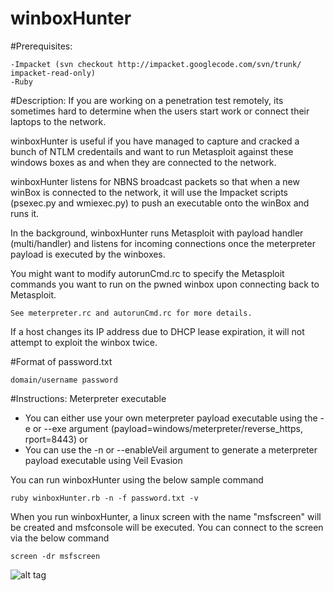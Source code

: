 winboxHunter
============
#Prerequisites:
```
-Impacket (svn checkout http://impacket.googlecode.com/svn/trunk/ impacket-read-only)
-Ruby
```

#Description:
If you are working on a penetration test remotely, its sometimes hard to determine when the users start work or connect their laptops to the network.

winboxHunter is useful if you have managed to capture and cracked a bunch of NTLM credentails and want to run Metasploit against these windows boxes as and when they are connected to the network.

winboxHunter listens for NBNS broadcast packets so that when a new winBox is connected to the network, it will use the Impacket scripts (psexec.py and wmiexec.py) to push an executable onto the winBox and runs it.

In the background, winboxHunter runs Metasploit with payload handler (multi/handler) and listens for incoming connections once the meterpreter payload is executed by the winboxes. 

You might want to modify autorunCmd.rc to specify the Metasploit commands you want to run on the pwned winbox upon connecting back to Metasploit.


```
See meterpreter.rc and autorunCmd.rc for more details.
```
If a host changes its IP address due to DHCP lease expiration, it will not attempt to exploit the winbox twice.


#Format of password.txt
```
domain/username password
```

#Instructions:
Meterpreter executable 
- You can either use your own meterpreter payload executable  using the -e or --exe argument (payload=windows/meterpreter/reverse_https, rport=8443) or
- You can use the -n or --enableVeil argument to generate a meterpreter payload executable using Veil Evasion

You can run winboxHunter using the below sample command
```
ruby winboxHunter.rb -n -f password.txt -v
```

When you run winboxHunter, a linux screen with the name "msfscreen" will be created and msfconsole will be executed. You can connect to the screen via the below command
```
screen -dr msfscreen
```

![alt tag](https://raw.githubusercontent.com/milo2012/winboxHunter/master/screenshot.png)

